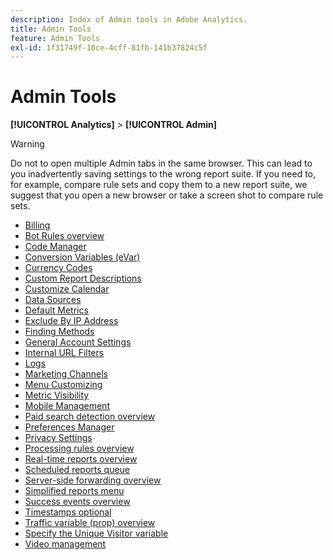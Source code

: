 ```yaml
---
description: Index of Admin tools in Adobe Analytics.
title: Admin Tools
feature: Admin Tools
exl-id: 1f31749f-10ce-4cff-81fb-141b37824c5f
---
```

# Admin Tools

**[!UICONTROL Analytics]** > **[!UICONTROL Admin]**

>[!WARNING]
>
>Do not to open multiple Admin tabs in the same browser. This can lead to you inadvertently saving settings to the wrong report suite. If you need to, for example, compare rule sets and copy them to a new report suite, we suggest that you open a new browser or take a screen shot to compare rule sets.

+ [Billing](billing-admin.md)
+ [Bot Rules overview](bot-removal/bot-rules.md)
+ [Code Manager](code-manager-admin.md)
+ [Conversion Variables (eVar)](/help/admin/admin/c-manage-report-suites/c-edit-report-suites/conversion-var-admin/conversion-var-admin.md)
+ [Currency Codes](currency.md)
+ [Custom Report Descriptions](/help/admin/admin/c-manage-report-suites/c-edit-report-suites/c-traffic-variables/custom-desc-admin.md)
+ [Customize Calendar](/help/admin/admin/c-manage-report-suites/c-edit-report-suites/general/custom-calendar.md)
+ [Data Sources](data-sources.md)
+ [Default Metrics](default-metrics.md)
+ [Exclude By IP Address](exclude-ip.md)
+ [Finding Methods](/help/admin/admin/c-manage-report-suites/c-edit-report-suites/conversion-var-admin/finding-methods.md)
+ [General Account Settings](/help/admin/admin/c-manage-report-suites/c-edit-report-suites/general/general-acct-settings-admin.md)
+ [Internal URL Filters](/help/admin/admin/c-manage-report-suites/c-edit-report-suites/general/internal-url-filter-admin.md)
+ [Logs](logs.md)
+ [Marketing Channels](/help/admin/admin/c-manage-report-suites/c-edit-report-suites/marketing-channels-admin.md)
+ [Menu Customizing](/help/admin/admin/c-manage-report-suites/c-edit-report-suites/general/customize-menus.md)
+ [Metric Visibility](metric-visibility.md)
+ [Mobile Management](mobile-management.md)
+ [Paid search detection overview](/help/admin/admin/c-manage-report-suites/c-edit-report-suites/general/paid-search-detection/paid-search-detection.md)
+ [Preferences Manager](preferences-manager.md)
+ [Privacy Settings](privacy-settings.md)
+ [Processing rules overview](/help/admin/admin/c-manage-report-suites/c-edit-report-suites/general/c-processing-rules/processing-rules.md)
+ [Real-time reports overview](realtime/realtime.md)
+ [Scheduled reports queue](scheduled-reports-admin.md)
+ [Server-side forwarding overview](c-server-side-forwarding/ssf.md)
+ [Simplified reports menu](t-simplified-menu.md)
+ [Success events overview](/help/admin/admin/c-manage-report-suites/c-edit-report-suites/conversion-var-admin/c-success-events/success-event.md)
+ [Timestamps optional](timestamp-optional.md)
+ [Traffic variable (prop) overview](/help/admin/admin/c-manage-report-suites/c-edit-report-suites/c-traffic-variables/traffic-var.md)
+ [Specify the Unique Visitor variable](/help/admin/admin/c-manage-report-suites/c-edit-report-suites/conversion-var-admin/unique-visitor-variable-admin/t-unique-visitor-variable.md)
+ [Video management](video-management.md)
